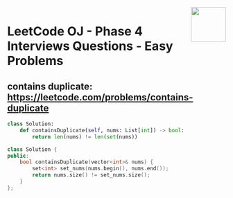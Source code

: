 <img align="right" width="80" src="https://github.com/cs-MohamedAyman/Problem-Solving-Training/blob/master/online-judges-logos/leetcode.jpg">

# LeetCode OJ - Phase 4 Interviews Questions - Easy Problems


## contains duplicate: https://leetcode.com/problems/contains-duplicate

```python
class Solution:
    def containsDuplicate(self, nums: List[int]) -> bool:
        return len(nums) != len(set(nums))

```
```cpp
class Solution {
public:
    bool containsDuplicate(vector<int>& nums) {
        set<int> set_nums(nums.begin(), nums.end());
        return nums.size() != set_nums.size();
    }
};
```
